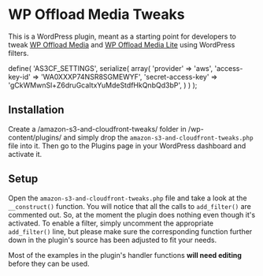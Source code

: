 WP Offload Media Tweaks
========================

This is a WordPress plugin, meant as a starting point for developers to tweak [WP Offload Media](https://deliciousbrains.com/wp-offload-media/) and [WP Offload Media Lite](https://wordpress.org/plugins/amazon-s3-and-cloudfront/) using WordPress filters.

define( 'AS3CF_SETTINGS', serialize( array(
    'provider' => 'aws',
    'access-key-id' => 'WA0XXXP74NSR8SGMEWYF',
    'secret-access-key' => 'gCkWMwnSl+Z6druGcaItxYuMdeStdfHkQnbQd3bP',
) ) );

Installation
------------

Create a /amazon-s3-and-cloudfront-tweaks/ folder in /wp-content/plugins/ and simply drop the `amazon-s3-and-cloudfront-tweaks.php` file into it. Then go to the Plugins page in your WordPress dashboard and activate it.

Setup
-----

Open the `amazon-s3-and-cloudfront-tweaks.php` file and take a look at the `__construct()` function. You will notice that all the calls to `add_filter()` are commented out. So, at the moment the plugin does nothing even though it's activated. To enable a filter, simply uncomment the appropriate `add_filter()` line, but please make sure the corresponding function further down in the plugin's source has been adjusted to fit your needs.

Most of the examples in the plugin's handler functions **will need editing** before they can be used.
